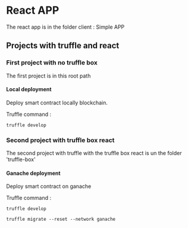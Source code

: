 # React APP
The react app is in the folder client : Simple APP

## Projects with truffle and react

### First project with no truffle box
The first project is in this root path

#### Local deployment
Deploy smart contract locally blockchain.

Truffle command :

```
truffle develop
```

### Second project with truffle box react
The second project with truffle with the truffle box react is un the folder 'truffle-box' 

#### Ganache deployment
Deploy smart contract on ganache

Truffle command :

```
truffle develop
```

```
truffle migrate --reset --network ganache

```
